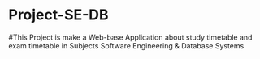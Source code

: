 # Project-SE-DB
#This Project is make a Web-base Application about study timetable and exam timetable in Subjects Software Engineering & Database Systems
